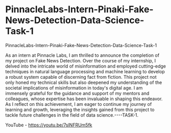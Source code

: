 # PinnacleLabs-Intern-Pinaki-Fake-News-Detection-Data-Science-Task-1
PinnacleLabs-Intern-Pinaki-Fake-News-Detection-Data-Science-Task-1

As an intern at Pinnacle Labs, I am thrilled to announce the completion of my project on Fake News Detection. Over the course of my internship, I delved into the intricate world of misinformation and employed cutting-edge techniques in natural language processing and machine learning to develop a robust system capable of discerning fact from fiction. This project not only honed my technical skills but also deepened my understanding of the societal implications of misinformation in today's digital age. I am immensely grateful for the guidance and support of my mentors and colleagues, whose expertise has been invaluable in shaping this endeavor. As I reflect on this achievement, I am eager to continue my journey of learning and growth, leveraging the insights gained from this project to tackle future challenges in the field of data science.----TASK-1.

YouTube - https://youtu.be/7slNFRUm5fk
